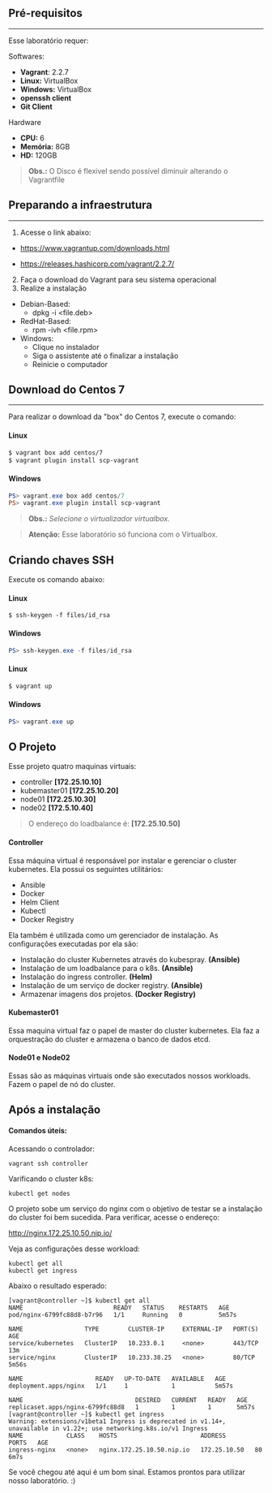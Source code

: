 ## Pré-requisitos

--------

Esse laboratório requer:

Softwares:
* **Vagrant**: 2.2.7
* **Linux:** VirtualBox
* **Windows:** VirtualBox
* **openssh client**
* **Git Client**

Hardware
* **CPU:** 6
* **Memória:** 8GB
* **HD:** 120GB

>**Obs.:** O Disco é flexivel sendo possível diminuir alterando o Vagrantfile

## Preparando a infraestrutura

---------

1. Acesse o link abaixo:

* https://www.vagrantup.com/downloads.html

* https://releases.hashicorp.com/vagrant/2.2.7/

2. Faça o download do Vagrant para seu sistema operacional
3. Realize a instalação
* Debian-Based:
  * dpkg -i <file.deb>
* RedHat-Based:
  * rpm -ivh <file.rpm>
* Windows:
  *  Clique no instalador
  *  Siga o assistente até o finalizar a instalação
  *  Reinicie o computador


## Download do Centos 7

------------

Para realizar o download da "box" do Centos 7, execute o comando:

#### Linux
```bash
$ vagrant box add centos/7
$ vagrant plugin install scp-vagrant
```

#### Windows
```powershell
PS> vagrant.exe box add centos/7
PS> vagrant.exe plugin install scp-vagrant
```
>**Obs.:** *Selecione o virtualizador virtualbox.*

>**Atenção:** Esse laboratório só funciona com o Virtualbox.

## Criando chaves SSH

Execute os comando abaixo:

#### Linux

```
$ ssh-keygen -f files/id_rsa
```

#### Windows
```powershell
PS> ssh-keygen.exe -f files/id_rsa
```

#### Linux
```bash
$ vagrant up
```

#### Windows
```powershell
PS> vagrant.exe up
```


## O Projeto

Esse projeto quatro maquinas virtuais: 

* controller **[172.25.10.10]**
* kubemaster01 **[172.25.10.20]**
* node01 **[172.25.10.30]**
* node02 **[172.5.10.40]**

>O endereço do loadbalance é: **[172.25.10.50]**

#### Controller

Essa máquina virtual é responsável por instalar e gerenciar o cluster kubernetes. Ela possui os seguintes utilitários:

* Ansible
* Docker
* Helm Client
* Kubectl
* Docker Registry

Ela também é utilizada como um gerenciador de instalação. As configurações executadas por ela são:

* Instalação do cluster Kubernetes através do kubespray. **(Ansible)**
* Instalação de um loadbalance para o k8s. **(Ansible)**
* Instalação do ingress controller. **(Helm)**
* Instalação de um serviço de docker registry. **(Ansible)**
* Armazenar imagens dos projetos. **(Docker Registry)**


#### Kubemaster01

Essa maquina virtual faz o papel de master do cluster kubernetes. Ela faz a orquestração do cluster e armazena o banco de dados etcd.

#### Node01 e Node02

Essas são as máquinas virtuais onde são executados nossos workloads. Fazem o papel de nó do cluster.

## Após a instalação

#### Comandos úteis:

Acessando o controlador:
```
vagrant ssh controller
```

Varificando o cluster k8s:
```
kubectl get nodes
```

O projeto sobe um serviço do nginx com o objetivo de testar se a instalação do cluster foi bem sucedida. Para verificar, acesse o endereço:

http://nginx.172.25.10.50.nip.io/

Veja as configurações desse workload:

```
kubectl get all
kubectl get ingress
```
Abaixo o resultado esperado:
```
[vagrant@controller ~]$ kubectl get all
NAME                         READY   STATUS    RESTARTS   AGE
pod/nginx-6799fc88d8-b7r96   1/1     Running   0          5m57s

NAME                 TYPE        CLUSTER-IP     EXTERNAL-IP   PORT(S)   AGE
service/kubernetes   ClusterIP   10.233.0.1     <none>        443/TCP   13m
service/nginx        ClusterIP   10.233.38.25   <none>        80/TCP    5m56s

NAME                    READY   UP-TO-DATE   AVAILABLE   AGE
deployment.apps/nginx   1/1     1            1           5m57s

NAME                               DESIRED   CURRENT   READY   AGE
replicaset.apps/nginx-6799fc88d8   1         1         1       5m57s
[vagrant@controller ~]$ kubectl get ingress
Warning: extensions/v1beta1 Ingress is deprecated in v1.14+, unavailable in v1.22+; use networking.k8s.io/v1 Ingress
NAME            CLASS    HOSTS                       ADDRESS        PORTS   AGE
ingress-nginx   <none>   nginx.172.25.10.50.nip.io   172.25.10.50   80      6m7s
```
Se você chegou até aqui é um bom sinal. Estamos prontos para utilizar nosso laboratório. :)
